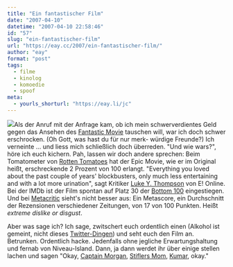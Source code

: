 ```yaml
---
title: "Ein fantastischer Film"
date: "2007-04-10"
datetime: "2007-04-10 22:58:46"
id: "57"
slug: "ein-fantastischer-film"
url: "https://eay.cc/2007/ein-fantastischer-film/"
author: "eay"
format: "post"
tags:
  - filme
  - kinolog
  - komoedie
  - spoof
meta:
  - yourls_shorturl: "https://eay.li/jc"
---
```


![](/uploads/2007/fantasticmovie.jpg)Als der Anruf mit der Anfrage kam, ob ich mein schwerverdientes Geld gegen das Ansehen des [Fantastic Movie](http://www.imdb.com/title/tt0799949/) tauschen will, war ich doch schwer erschrocken. (Oh Gott, was hast du für nur merk- würdige Freunde?) Ich verneinte ... und liess mich schließlich doch überreden. "Und wie wars?", höre ich euch kichern. Pah, lassen wir doch andere sprechen: Beim Tomatometer von [Rotten Tomatoes](http://www.rottentomatoes.com/m/epic_movie/) hat der Epic Movie, wie er im Original heißt, erschreckende 2 Prozent von 100 erlangt. "Everything you loved about the past couple of years' blockbusters, only much less entertaining and with a lot more urination", sagt Kritiker [Luke Y. Thompson](http://www.rottentomatoes.com/author-3290/) von E! Online. Bei der IMDb ist der Film spontan auf Platz 30 der [Bottom 100](http://www.imdb.com/chart/bottom) eingestiegen. Und bei [Metacritic](http://www.metacritic.com/film/titles/epicmovie) sieht's nicht besser aus: Ein Metascore, ein Durchschnitt der Rezensionen verschiedener Zeitungen, von 17 von 100 Punkten. Heißt _extreme dislike or disgust_.

Aber was sage ich? Ich sage, zwitschert euch ordentlich einen (Alkohol ist gemeint, nicht dieses [Twitter-Dingen](http://www.twitter.com/Eay)) und seht euch den Film an. Betrunken. Ordentlich hacke. Jedenfalls ohne jegliche Erwartungshaltung und fernab von Niveau-Island. Dann, ja dann werdet ihr über einige stellen lachen und sagen "Okay, [Captain Morgan](http://www.captainmorgan.com/), [Stiflers Mom](http://www.imdb.com/name/nm0177639/), [Kumar](http://en.wikipedia.org/wiki/Harold_&_Kumar_Go_To_White_Castle), okay."
